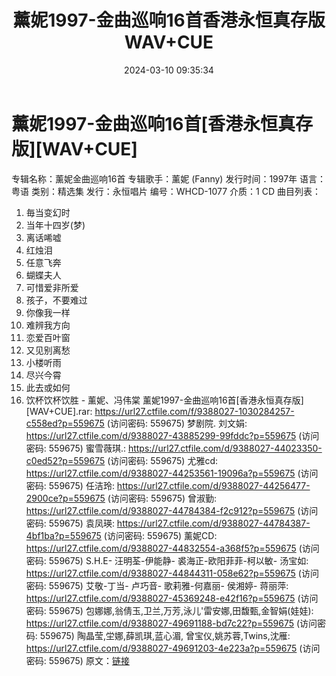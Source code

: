 ﻿---
title: 薰妮1997-金曲巡响16首香港永恒真存版WAV+CUE
date: 2024-03-10 09:35:34
categories: WAV车载音乐、镜像
tags: 华语中文
---
# 薰妮1997-金曲巡响16首[香港永恒真存版][WAV+CUE]

专辑名称：薰妮金曲巡响16首
专辑歌手：薰妮 (Fanny)
发行时间：1997年
语言：粤语
类别：精选集
发行：永恒唱片
编号：WHCD-1077
介质：1 CD
曲目列表：
01. 毎当变幻时
02. 当年十四岁(梦)
03. 离话唏嘘
04. 红烛泪
05. 任意飞奔
06. 蝴蝶夫人
07. 可惜爱非所爱
08. 孩子，不要难过
09. 你像我一样
10. 难辨我方向
11. 恋爱百叶窗
12. 又见别离愁
13. 小楼听雨
14. 尽兴今霄
15. 此去或如何
16. 饮杯饮杯饮胜 - 薰妮、冯伟棠
薰妮1997-金曲巡响16首[香港永恒真存版][WAV+CUE].rar: https://url27.ctfile.com/f/9388027-1030284257-c558ed?p=559675
(访问密码: 559675)
梦剧院. 刘文娟: https://url27.ctfile.com/d/9388027-43885299-99fddc?p=559675
(访问密码: 559675)
蜜雪薇琪.: https://url27.ctfile.com/d/9388027-44023350-c0ed52?p=559675
(访问密码: 559675)
尤雅cd: https://url27.ctfile.com/d/9388027-44253561-19096a?p=559675
(访问密码: 559675)
任洁玲: https://url27.ctfile.com/d/9388027-44256477-2900ce?p=559675
(访问密码: 559675)
曾淑勤: https://url27.ctfile.com/d/9388027-44784384-f2c912?p=559675
(访问密码: 559675)
袁凤瑛: https://url27.ctfile.com/d/9388027-44784387-4bf1ba?p=559675
(访问密码: 559675)
薰妮CD: https://url27.ctfile.com/d/9388027-44832554-a368f5?p=559675
(访问密码: 559675)
S.H.E- 汪明荃-伊能静- 裘海正-欧阳菲菲-柯以敏- 汤宝如: https://url27.ctfile.com/d/9388027-44844311-058e62?p=559675
(访问密码: 559675)
艾敬-丁当- 卢巧音- 歌莉雅-何嘉丽- 侯湘婷- 蒋丽萍: https://url27.ctfile.com/d/9388027-45369248-e42f16?p=559675
(访问密码: 559675)
包娜娜,翁倩玉,卫兰,万芳,泳儿'雷安娜,田馥甄,金智娟(娃娃): https://url27.ctfile.com/d/9388027-49691188-bd7c22?p=559675
(访问密码: 559675)
陶晶莹,坣娜,薛凯琪,蓝心湄, 曾宝仪,姚苏蓉,Twins,沈雁: https://url27.ctfile.com/d/9388027-49691203-4e223a?p=559675
(访问密码: 559675)
原文：[链接](https://blog.sina.com.cn/s/blog_1647c7e76010314n8.html)